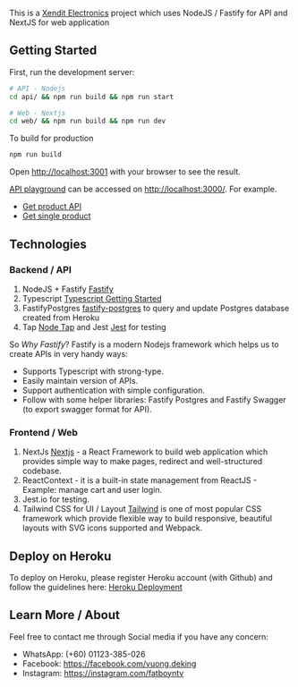 This is a [Xendit Electronics](https://xen-electronic.herokuapp.com/) project which uses NodeJS / Fastify for API and NextJS for web application

## Getting Started

First, run the development server:

```bash
# API - Nodejs
cd api/ && npm run build && npm run start

# Web - Nextjs
cd web/ && npm run build && npm run dev
```

To build for production

```bash
npm run build
```

Open [http://localhost:3001](http://localhost:3001) with your browser to see the result.

[API playground](http://localhost:3000/) can be accessed on [http://localhost:3000/](http://localhost:3000/). For example.

- [Get product API](http://localhost:3000/api/products)
- [Get single product](http://localhost:3000/api/products/:productId)

## Technologies

### Backend / API

1. NodeJS + Fastify [Fastify](https://www.fastify.io/docs/latest/)
2. Typescript [Typescript Getting Started](https://www.typescriptlang.org/docs/handbook/typescript-in-5-minutes.html)
3. FastifyPostgres [fastify-postgres](https://github.com/fastify/fastify-postgres) to query and update Postgres database created from Heroku
4. Tap [Node Tap](https://node-tap.org/) and Jest [Jest](https://jestjs.io/) for testing

So *Why Fastify*?
Fastify is a modern Nodejs framework which helps us to create APIs in very handy ways:

- Supports Typescript with strong-type.
- Easily maintain version of APIs.
- Support authentication with simple configuration.
- Follow with some helper libraries: Fastify Postgres and Fastify Swagger (to export swagger format for API).

### Frontend / Web

1. NextJs [Nextjs](https://nextjs.org/docs/getting-started) - a React Framework to build web application which provides simple way to make pages, redirect and well-structured codebase.
2. ReactContext - it is a built-in state management from ReactJS - Example: manage cart and user login.
3. Jest.io for testing.
4. Tailwind CSS for UI / Layout [Tailwind](https://tailwindcss.com/docs/guides/nextjs) is one of most popular CSS framework which provide flexible way to build responsive, beautiful layouts with
SVG icons supported and Webpack.


## Deploy on Heroku

To deploy on Heroku, please register Heroku account (with Github) and follow the guidelines here:
[Heroku Deployment](https://devcenter.heroku.com/categories/nodejs-support)


## Learn More / About

Feel free to contact me through Social media if you have any concern:

- WhatsApp: (+60) 01123-385-026
- Facebook: https://facebook.com/vuong.deking
- Instagram: https://instagram.com/fatboyntv
